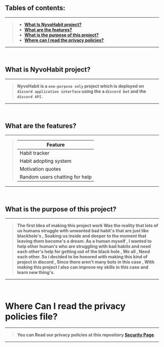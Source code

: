 ## Tables of contents:
---
> -  [**What Is NyvoHabit project?**](#what-is-nyvohabit-project)
> -  [**What are the features?**](#what-are-the-features)
> -  [**What is the purpose of this project?**](#what-is-the-purpose-of-this-project)
> -  [**Where can I read the privacy policies?**](#where-can-i-read-the-privacy-policies-file)
---


<br>


## What is NyvoHabit project?
---
 > **NyvoHabit is a ```one-purpose only``` project which is deployed on ```discord application interface``` using the a ```discord bot``` and the ```discord API```.**
---

<br>

## What are the features?
---
 > | Feature |
 > | ------- |
 > | Habit tracker | 
 > | Habit adopting system |
 > | Motivation quotes |
 > | Random users chatting for help |
---


<br>


## What is the purpose of this project?
---
 > **The first Idea of making this project work Was the reality that lots of us humans struggle with unwanted bad habit's that are just like blackhole's , Soaking us inside and deeper to
 > the moment that leaving them become's a dream.
 > As a human myself , I wanted to help other human's who are struggling with bad habits and need each other's help for getting out of the black hole , We all , Need each other.
 > So i decided to be honored with making this kind of project in discord , Since there aren't many bots in this case , With making this project I also can improve my skills in this 
 > case and learn new thing's.**
---


<br>


# Where Can I read the privacy policies file?
---
> **You can Read our privacy policies at this repository [**Security Page**](https://github.com/KhodeNima/NyvoHabit/security/policy)**.
---


<br>

